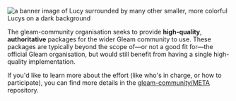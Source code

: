 ![a banner image of Lucy surrounded by many other smaller, more colorful Lucys on a dark background](https://cdn.mckayla.cloud/-/8fd7241552f042d2be9a5cc21f61922c/BANNER-Dark.webp)

The gleam-community organisation seeks to provide **high-quality**,
**authoritative** packages for the wider Gleam community to use. These packages
are typically beyond the scope of—or not a good fit for—the official Gleam
organisation, but would still benefit from having a single high-quality
implementation.

If you'd like to learn more about the effort (like who's in charge, or how to participate),
you can find more details in the [gleam-community/META](https://github.com/gleam-community/META)
repository.
